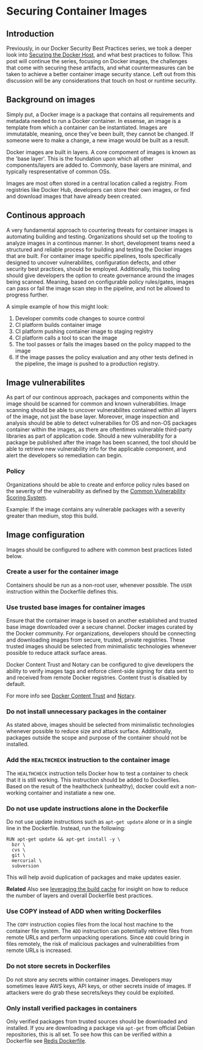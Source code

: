 # Securing Container Images

## Introduction

Previously, in our Docker Security Best Practices series, we took a deeper look into [Securing the Docker Host](https://anchore.com/blog/docker-security-best-practices-part-2/), and what best practices to follow. This post will continue the series, focusing on Docker images, the challenges that come with securing these artifacts, and what countermeasures can be taken to achieve a better container image security stance. Left out from this discussion will be any considerations that touch on host or runtime security. 

## Background on images

Simply put, a Docker image is a package that contains all requirements and metadata needed to run a Docker container. In essense, an image is a template from which a container can be instantiated. Images are immutatable, meaning, once they've been built, they cannot be changed. If someone were to make a change, a new image would be built as a result. 

Docker images are built in layers. A core compoment of images is known as the 'base layer'. This is the foundation upon which all other components/layers are added to. Commonly, base layers are minimal, and typically respresentative of common OSs.

Images are most often stored in a central location called a registry. From registries like Docker Hub, developers can store their own images, or find and download images that have already been created. 

## Continous approach

A very fundamental approach to countering threats for container images is automating building and testing. Organizations should set up the tooling to analyze images in a continous manner. In short, development teams need a structured and reliable process for building and testing the Docker images that are built. For container image specific pipelines, tools specifically designed to uncover vulnerabilites, configuration defects, and other security best practices, should be employed. Additionally, this tooling should give developers the option to create governance around the images being scanned. Meaning, based on configurable policy rules/gates, images can pass or fail the image scan step in the pipeline, and not be allowed to progress further. 

A simple example of how this might look:

1. Developer commits code changes to source control
2. CI platform builds container image
3. CI platform pushing container image to staging registry
4. CI platform calls a tool to scan the image
5. The tool passes or fails the images based on the policy mapped to the image
6. If the image passes the policy evaluation and any other tests defined in the pipeline, the image is pushed to a production registry.
 
 ## Image vulnerabilites

 As part of our continous approach, packages and components within the image should be scanned for common and known vulnerabilities. Image scanning should be able to uncover vulnerabilites contained within all layers of the image, not just the base layer. Moreover, image inspection and analysis should be able to detect vulnerabilies for OS and non-OS packages container within the images, as there are oftentimes vulnerable third-party libraries as part of application code. Should a new vulnerability for a package be published after the image has been scanned, the tool should be able to retrieve new vulnerability info for the applicable component, and alert the developers so remediation can begin.

 ### Policy 

 Organizations should be able to create and enforce policy rules based on the severity of the vulnerability as defined by the [Common Vulnerability Scoring System](https://www.first.org/cvss/).

 Example: If the image contains any vulnerable packages with a severity greater than medium, stop this build. 

 ## Image configuration

 Images should be configured to adhere with common best practices listed below. 

 ### Create a user for the container image

 Containers should be run as a non-root user, whenever possible. The `USER` instruction within the Dockerfile defines this. 

### Use trusted base images for container images

Ensure that the container image is based on another established and trusted base image downloaded over a secure channel. Docker images curated by the Docker community. For organizations, developers should be connecting and downloading images from secure, trusted, private registries. These trusted images should be selected from minimalistic technologies whenever possible to reduce attack surface areas. 

Docker Content Trust and Notary can be configured to give developers the ability to verify images tags and enforce client-side signing for data sent to and received from remote Docker registries. Content trust is disabled by default. 

For more info see [Docker Content Trust](https://docs.docker.com/engine/security/trust/content_trust/) and [Notary](https://docs.docker.com/notary/getting_started/).

### Do not install unnecessary packages in the container

As stated above, images should be selected from minimalistic technologies whenever possible to reduce size and attack surface. Additionally, packages outside the scope and purpose of the container should not be installed. 


### Add the `HEALTHCHECK` instruction to the container image

The `HEALTHCHECK` instruction tells Docker how to test a container to check that it is still working. This instruction should be added to Dockerfiles. Based on the result of the healthcheck (unhealthy), docker could exit a non-working container and instatiate a new one. 

### Do not use update instructions alone in the Dockerfile

Do not use update instructions such as `apt-get update` alone or in a single line in the Dockerfile. Instead, run the following: 

```
RUN apt-get update && apt-get install -y \
  bzr \
  cvs \
  git \
  mercurial \
  subversion
```

This will help avoid duplication of packages and make updates easier. 

**Related** Also see [leveraging the build cache](https://docs.docker.com/develop/develop-images/dockerfile_best-practices/#leverage-build-cache) for insight on how to reduce the number of layers and overall Dockerfile best practices.

### Use COPY instead of ADD when writing Dockerfiles

The `COPY` instruction copies files from the local host machine to the container file system. The `ADD` instruction can potentially retrieve files from remote URLs and perform unpacking operations. Since `ADD` could bring in files remotely, the risk of malicious packages and vulnerabilities from remote URLs is increased. 

### Do not store secrets in Dockerfiles

Do not store any secrets within container images. Developers may sometimes leave AWS keys, API keys, or other secrets inside of images. If attackers were do grab these secrets/keys they could be exploited. 

### Only install verified packages in containers

Only verified packages from trusted sources should be downloaded and installed. If you are downloading a package via `apt-get` from official Debian repositories, this is all set. To see how this can be verified within a Dockerfile see [Redis Dockerfile](https://github.com/docker-library/redis/blob/dc6dc737baa434528ce31948b22b4c6ccc78793a/5.0/Dockerfile).